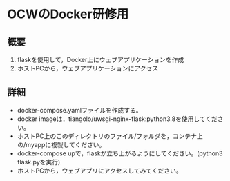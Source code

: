 # OCWのDocker研修用

## 概要
1. flaskを使用して，Docker上にウェブアプリケーションを作成
1. ホストPCから，ウェブアプリケーションにアクセス

## 詳細
- docker-compose.yamlファイルを作成する。
- docker imageは，tiangolo/uwsgi-nginx-flask:python3.8を使用してください。
- ホストPC上のこのディレクトリのファイル/フォルダを，コンテナ上の/myappに複製してください。
- docker-compose upで，flaskが立ち上がるようにしてください。(python3 flask.pyを実行)
- ホストPCから，ウェブアプリにアクセスしてみてください。